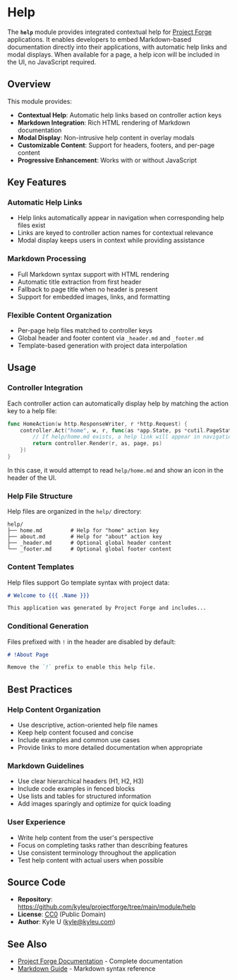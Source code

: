 # Help

The **`help`** module provides integrated contextual help for [Project Forge](https://projectforge.dev) applications. It enables developers to embed Markdown-based documentation directly into their applications, with automatic help links and modal displays. When available for a page, a help icon will be included in the UI, no JavaScript required.

## Overview

This module provides:

- **Contextual Help**: Automatic help links based on controller action keys
- **Markdown Integration**: Rich HTML rendering of Markdown documentation  
- **Modal Display**: Non-intrusive help content in overlay modals
- **Customizable Content**: Support for headers, footers, and per-page content
- **Progressive Enhancement**: Works with or without JavaScript

## Key Features

### Automatic Help Links
- Help links automatically appear in navigation when corresponding help files exist
- Links are keyed to controller action names for contextual relevance
- Modal display keeps users in context while providing assistance

### Markdown Processing
- Full Markdown syntax support with HTML rendering
- Automatic title extraction from first header
- Fallback to page title when no header is present
- Support for embedded images, links, and formatting

### Flexible Content Organization  
- Per-page help files matched to controller keys
- Global header and footer content via `_header.md` and `_footer.md`
- Template-based generation with project data interpolation

## Usage

### Controller Integration

Each controller action can automatically display help by matching the action key to a help file:

```go
func HomeAction(w http.ResponseWriter, r *http.Request) {
    controller.Act("home", w, r, func(as *app.State, ps *cutil.PageState) (string, error) {
        // If help/home.md exists, a help link will appear in navigation
        return controller.Render(r, as, page, ps)
    })
}
```

In this case, it would attempt to read `help/home.md` and show an icon in the header of the UI.

### Help File Structure

Help files are organized in the `help/` directory:

```
help/
├── home.md         # Help for "home" action key
├── about.md        # Help for "about" action key  
├── _header.md      # Optional global header content
└── _footer.md      # Optional global footer content
```

### Content Templates

Help files support Go template syntax with project data:

```markdown
# Welcome to {{{ .Name }}}

This application was generated by Project Forge and includes...
```

### Conditional Generation

Files prefixed with `!` in the header are disabled by default:

```markdown
# !About Page

Remove the `!` prefix to enable this help file.
```

## Best Practices

### Help Content Organization
- Use descriptive, action-oriented help file names
- Keep help content focused and concise
- Include examples and common use cases
- Provide links to more detailed documentation when appropriate

### Markdown Guidelines  
- Use clear hierarchical headers (H1, H2, H3)
- Include code examples in fenced blocks
- Use lists and tables for structured information
- Add images sparingly and optimize for quick loading

### User Experience
- Write help content from the user's perspective
- Focus on completing tasks rather than describing features
- Use consistent terminology throughout the application
- Test help content with actual users when possible

## Source Code

- **Repository**: https://github.com/kyleu/projectforge/tree/main/module/help
- **License**: [CC0](https://creativecommons.org/publicdomain/zero/1.0) (Public Domain)
- **Author**: Kyle U (kyle@kyleu.com)

## See Also

- [Project Forge Documentation](https://projectforge.dev) - Complete documentation  
- [Markdown Guide](https://www.markdownguide.org) - Markdown syntax reference
